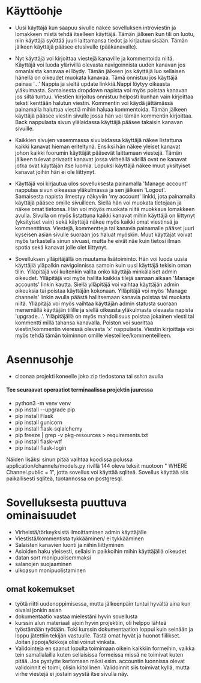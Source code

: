 
# Käyttöohje


* Uusi käyttäjä kun saapuu sivulle näkee sovelluksen introviestin ja lomakkeen mistä tehdä itselleen käyttäjä. Tämän jälkeen kun tili on luotu, niin käyttäjä syöttää juuri laittamansa tiedot ja kirjautuu sisään. Tämän jälkeen käyttäjä pääsee etusivulle (pääkanavalle).

* Nyt käyttäjä voi kirjoittaa viestejä kanaville ja kommentoida niitä. Käyttäjä voi luoda ylärivillä olevasta navigoinnista uuden kanavan jos omanlaista kanavaa ei löydy. Tämän jälkeen jos käyttäjä luo sellaisen hänellä on oikeudet muokata kanavaa. Tämä onnistuu jos käyttäjä painaa '...' Nappia ja sieltä update linkkiä.Nappi löytyy oikeasta yläkulmasta. Samaisesta dropdown napista voi myös poistaa kanavan jos siltä tuntuu. Viestien kirjoitus onnistuu helposti kunhan vain kirjoittaa teksti kenttään halutun viestin. Kommentin voi käydä jättämässä painamalla haluttua viestiä mihin haluaa kommentoida. Tämän jälkeen käyttäjä pääsee viestin sivulle jossa hän voi tämän kommentin kirjoittaa. Back nappulasta sivun ylälaidassa käyttäjä pääsee takaisin kanavan sivuille.

* Kaikkien sivujen vasemmassa sivulaidassa käyttäjä näkee listattuna kaikki kanavat hieman eriteltynä. Ensiksi hän näkee yleiset kanavat johon kaikki foorumin käyttäjät pääsevät laittamaan viestejä. Tämän jälkeen tulevat privaatit kanavat jossa virheällä värillä ovat ne kanavat jotka ovat käyttäjän itse luomia. Lopuksi käyttäjä näkee muut yksityiset kanavat joihin hän ei ole liittynyt.

* Käyttäjä voi kirjautua ulos sovelluksesta painamalla 'Manage account' nappulaa sivun oikeassa yläkulmassa ja sen jälkeen 'Logout'. Samaisesta napista ilmestyy näkyviin 'my account' linkki, jota painamalla käyttäjä pääsee omille sivuilleen. Siellä hän voi muokata tietojaan ja näkee omat tietonsa. Hän voi möyös muokata niitä muokkaus lomakkeen avulla. Sivulla on myös listattuna kaikki kanavat mihin käyttäjä on liittynyt (yksityiset vain) sekä käyttäjä näkee myös kaikki omat viestinsä ja kommenttinsa. Viestejä, kommentteja tai kanavia painamalle pääset juuri kyseisen asian sivulle suoraan jos haluat myöskin. Muut käyttäjät voivat myös tarkastella sinun sivuasi, mutta he eivät näe kuin tietosi ilman spotia sekä kanavat jolle olet liittynyt.

* Sovelluksen ylläpitäjällä on muutama lisätoiminto. Hän voi luoda uusia käyttäjiä yläpalkin navigoinnissa samoin kuin uusi käyttäjä tekisin oman tilin. Ylläpitäjä voi kuitenkin valita onko käyttäjä minkälaiset admin oikeudet. Ylläpitäjä voi myös hallita kaikkia tilejä samaan aikaan 'Manage accounts' linkin kautta. Siellä ylläpitäjä voi vaihtaa käyttäjän admin oikeuksia tai poistaa käyttäjän kokonaan. Ylläpitäjä voi myös 'Manage channels' linkin avulla päästä hallitsemaan kanavia poistaa tai muokata niitä. Ylläpitäjä voi myös vaihtaa käyttäjän admin statusta suoraan menemällä käyttäjän tilille ja siellä oikeasta yläkulmasta olevasta napista 'upgrade...'. Ylläpitäjällä on myös mahdollisuus poistaa jokainen viesti tai kommentti millä tahansa kanavalla. Poiston voi suorittaa viestin/kommentin vieressä olevasta 'x' nappulasta. Viestin kirjoittaja voi myös tehdä tämän toiminnon omille viesteillee/kommenteilleen.

# Asennusohje

* cloonaa projekti koneelle joko zip tiedostona tai ssh:n avulla

#### Tee seuraavat operaatiot terminaalissa projektin juuressa
* python3 -m venv venv
* pip install --upgrade pip
* pip install Flask
* pip install gunicorn
* pip install flask-sqlalchemy
* pip freeze | grep -v pkg-resources > requirements.txt
* pip install flask-wtf
* pip install flask-login

Näiden lisäksi sinun pitää vaihtaa koodissa polussa application/channels/models.py rivillä 144 oleva teksit muotoon " WHERE Channel.public = 1", jotta sovellus voi käyttää sqliteä. Sovellus käyttää siis paikallisesti sqliteä, tuotannossa on postgresql.

# Sovelluksesta puuttuva ominaisuudet

* Virheistä/törkeyksistä ilmoittaminen admin käyttäjälle
* Viestistä/kommentista tykkääminen/ ei tykkääminen
* Salaisten kanavien luonti ja niihin liittyminen
* Asioiden haku yleisesti, sellaisiin paikkoihin mihin käyttäjällä oikeudet
* datan sort monipuolisemmaksi
* salanojen suojaaminen
* ulkoasun monipuolistaminen



## omat kokemukset

* työtä riitti uudenoppimisessa, mutta jälkeenpäin tuntui hyvältä aina kun oivalsi jonkin asian
* dokumentaatio vastaa mielestäni hyvin sovellusta
* kurssin alun materiaali ajoin hyvin projektiin, oli helppo lähteä työstämään työtään. Toki kurssin dokumentaation loppui kuin seinään ja loppu jätettiin tekijän vastuulle. Tästä omat hyvät ja huonot fiilikset. Joitan jippoja/kikkoja olisi voinut vinkata.
* Validointeja en saanut lopulta toimimaan oikein kaikkiin formeihin, vaikka tein samallalailla kuten sellaisissa formeissa missä ne toimivat kuten pitää. Jos pystytte kertomaan miksi esim. accountin luonnissa olevat validoinnit ei toimi, olisin kiitollinen. Validoinnit siis toimivat kyllä, mutta virhe viestejä ei jostain syystä itse sivulla näy.
